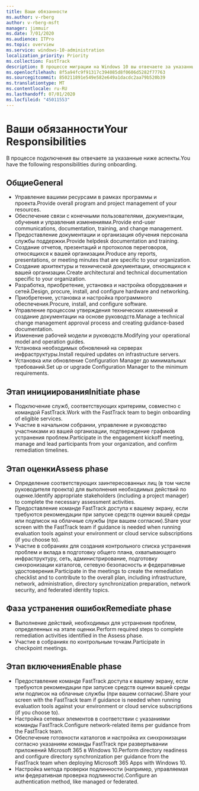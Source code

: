 ```yaml
---
title: Ваши обязанности
ms.author: v-rberg
author: v-rberg-msft
manager: jimmuir
ms.date: 7/01/2020
ms.audience: ITPro
ms.topic: overview
ms.service: windows-10-administration
localization_priority: Priority
ms.collection: FastTrack
description: В процессе миграции на Windows 10 вы отвечаете за указанные ниже аспекты.
ms.openlocfilehash: 8f5a94fc9f91317c394085d8f0606d5282f77763
ms.sourcegitcommit: 850211891e549e582e649a1dacdc2aa79b520b39
ms.translationtype: MT
ms.contentlocale: ru-RU
ms.lasthandoff: 07/01/2020
ms.locfileid: "45011553"
---
```

# <a name="your-responsibilities"></a><span data-ttu-id="0d142-103">Ваши обязанности</span><span class="sxs-lookup"><span data-stu-id="0d142-103">Your Responsibilities</span></span>

<span data-ttu-id="0d142-104">В процессе подключения вы отвечаете за указанные ниже аспекты.</span><span class="sxs-lookup"><span data-stu-id="0d142-104">You have the following responsibilities during onboarding.</span></span>

## <a name="general"></a><span data-ttu-id="0d142-105">Общие</span><span class="sxs-lookup"><span data-stu-id="0d142-105">General</span></span>

- <span data-ttu-id="0d142-106">Управление вашими ресурсами в рамках программы и проекта.</span><span class="sxs-lookup"><span data-stu-id="0d142-106">Provide overall program and project management of your resources.</span></span>
- <span data-ttu-id="0d142-107">Обеспечение связи с конечными пользователями, документации, обучения и управления изменениями.</span><span class="sxs-lookup"><span data-stu-id="0d142-107">Provide end-user communications, documentation, training, and change management.</span></span>
- <span data-ttu-id="0d142-108">Предоставление документации и организация обучения персонала службы поддержки.</span><span class="sxs-lookup"><span data-stu-id="0d142-108">Provide helpdesk documentation and training.</span></span>
- <span data-ttu-id="0d142-109">Создание отчетов, презентаций и протоколов переговоров, относящихся к вашей организации.</span><span class="sxs-lookup"><span data-stu-id="0d142-109">Produce any reports, presentations, or meeting minutes that are specific to your organization.</span></span>
- <span data-ttu-id="0d142-110">Создание архитектуры и технической документации, относящихся к вашей организации.</span><span class="sxs-lookup"><span data-stu-id="0d142-110">Create architectural and technical documentation specific to your organization.</span></span>
- <span data-ttu-id="0d142-111">Разработка, приобретение, установка и настройка оборудования и сетей.</span><span class="sxs-lookup"><span data-stu-id="0d142-111">Design, procure, install, and configure hardware and networking.</span></span>
- <span data-ttu-id="0d142-112">Приобретение, установка и настройка программного обеспечения.</span><span class="sxs-lookup"><span data-stu-id="0d142-112">Procure, install, and configure software.</span></span>
- <span data-ttu-id="0d142-113">Управление процессом утверждения технических изменений и создание документации на основе руководств.</span><span class="sxs-lookup"><span data-stu-id="0d142-113">Manage a technical change management approval process and creating guidance-based documentation.</span></span>
- <span data-ttu-id="0d142-114">Изменение рабочей модели и руководств.</span><span class="sxs-lookup"><span data-stu-id="0d142-114">Modifying your operational model and operation guides.</span></span>
- <span data-ttu-id="0d142-115">Установка необходимых обновлений на серверах инфраструктуры.</span><span class="sxs-lookup"><span data-stu-id="0d142-115">Install required updates on infrastructure servers.</span></span>
- <span data-ttu-id="0d142-116">Установка или обновление Configuration Manager до минимальных требований.</span><span class="sxs-lookup"><span data-stu-id="0d142-116">Set up or upgrade Configuration Manager to the minimum requirements.</span></span>

## <a name="initiate-phase"></a><span data-ttu-id="0d142-117">Этап инициирования</span><span class="sxs-lookup"><span data-stu-id="0d142-117">Initiate phase</span></span>

- <span data-ttu-id="0d142-118">Подключение служб, соответствующих критериям, совместно с командой FastTrack.</span><span class="sxs-lookup"><span data-stu-id="0d142-118">Work with the FastTrack team to begin onboarding of eligible services.</span></span>
- <span data-ttu-id="0d142-119">Участие в начальном собрании, управление и руководство участниками из вашей организации, подтверждение графиков устранения проблем.</span><span class="sxs-lookup"><span data-stu-id="0d142-119">Participate in the engagement kickoff meeting, manage and lead participants from your organization, and confirm remediation timelines.</span></span>

## <a name="assess-phase"></a><span data-ttu-id="0d142-120">Этап оценки</span><span class="sxs-lookup"><span data-stu-id="0d142-120">Assess phase</span></span>

- <span data-ttu-id="0d142-121">Определение соответствующих заинтересованных лиц (в том числе руководителя проекта) для выполнения необходимых действий по оценке.</span><span class="sxs-lookup"><span data-stu-id="0d142-121">Identify appropriate stakeholders (including a project manager) to complete the necessary assessment activities.</span></span>
- <span data-ttu-id="0d142-122">Предоставление команде FastTrack доступа к вашему экрану, если требуются рекомендации при запуске средств оценки вашей среды или подписок на облачные службы (при вашем согласии).</span><span class="sxs-lookup"><span data-stu-id="0d142-122">Share your screen with the FastTrack team if guidance is needed when running evaluation tools against your environment or cloud service subscriptions (if you choose to).</span></span>
- <span data-ttu-id="0d142-123">Участие в собраниях для создания контрольного списка устранения проблем и вклада в подготовку общего плана, охватывающего инфраструктуру, сеть, администрирование, подготовку синхронизации каталогов, сетевую безопасность и федеративные удостоверения.</span><span class="sxs-lookup"><span data-stu-id="0d142-123">Participate in the meetings to create the remediation checklist and to contribute to the overall plan, including infrastructure, network, administration, directory synchronization preparation, network security, and federated identity topics.</span></span>

## <a name="remediate-phase"></a><span data-ttu-id="0d142-124">Фаза устранения ошибок</span><span class="sxs-lookup"><span data-stu-id="0d142-124">Remediate phase</span></span>

- <span data-ttu-id="0d142-125">Выполнение действий, необходимых для устранения проблем, определенных на этапе оценки.</span><span class="sxs-lookup"><span data-stu-id="0d142-125">Perform required steps to complete remediation activities identified in the Assess phase.</span></span>
- <span data-ttu-id="0d142-126">Участие в собраниях по контрольным точкам.</span><span class="sxs-lookup"><span data-stu-id="0d142-126">Participate in checkpoint meetings.</span></span>

## <a name="enable-phase"></a><span data-ttu-id="0d142-127">Этап включения</span><span class="sxs-lookup"><span data-stu-id="0d142-127">Enable phase</span></span>

- <span data-ttu-id="0d142-128">Предоставление команде FastTrack доступа к вашему экрану, если требуются рекомендации при запуске средств оценки вашей среды или подписок на облачные службы (при вашем согласии).</span><span class="sxs-lookup"><span data-stu-id="0d142-128">Share your screen with the FastTrack team if guidance is needed when running evaluation tools against your environment or cloud service subscriptions (if you choose to).</span></span>
- <span data-ttu-id="0d142-129">Настройка сетевых элементов в соответствии с указаниями команды FastTrack.</span><span class="sxs-lookup"><span data-stu-id="0d142-129">Configure network-related items per guidance from the FastTrack team.</span></span>
- <span data-ttu-id="0d142-130">Обеспечение готовности каталогов и настройка их синхронизации согласно указаниям команды FastTrack при развертывании приложений Microsoft 365 в Windows 10.</span><span class="sxs-lookup"><span data-stu-id="0d142-130">Perform directory readiness and configure directory synchronization per guidance from the FastTrack team when deploying Microsoft 365 Apps with Windows 10.</span></span>
- <span data-ttu-id="0d142-131">Настройка метода проверки подлинности (например, управляемая или федеративная проверка подлинности).</span><span class="sxs-lookup"><span data-stu-id="0d142-131">Configure an authentication method, like managed or federated.</span></span>

